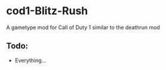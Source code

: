 # cod1-Blitz-Rush
A gametype mod for Call of Duty 1 similar to the deathrun mod

## Todo:
  - Everything...
